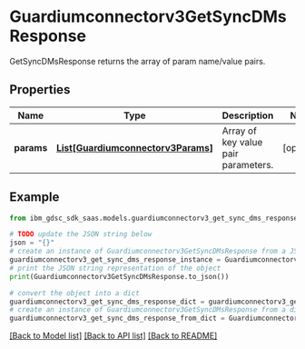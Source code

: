 # Guardiumconnectorv3GetSyncDMsResponse

GetSyncDMsResponse returns the array of param name/value pairs.

## Properties

Name | Type | Description | Notes
------------ | ------------- | ------------- | -------------
**params** | [**List[Guardiumconnectorv3Params]**](Guardiumconnectorv3Params.md) | Array of key value pair parameters. | [optional] 

## Example

```python
from ibm_gdsc_sdk_saas.models.guardiumconnectorv3_get_sync_dms_response import Guardiumconnectorv3GetSyncDMsResponse

# TODO update the JSON string below
json = "{}"
# create an instance of Guardiumconnectorv3GetSyncDMsResponse from a JSON string
guardiumconnectorv3_get_sync_dms_response_instance = Guardiumconnectorv3GetSyncDMsResponse.from_json(json)
# print the JSON string representation of the object
print(Guardiumconnectorv3GetSyncDMsResponse.to_json())

# convert the object into a dict
guardiumconnectorv3_get_sync_dms_response_dict = guardiumconnectorv3_get_sync_dms_response_instance.to_dict()
# create an instance of Guardiumconnectorv3GetSyncDMsResponse from a dict
guardiumconnectorv3_get_sync_dms_response_from_dict = Guardiumconnectorv3GetSyncDMsResponse.from_dict(guardiumconnectorv3_get_sync_dms_response_dict)
```
[[Back to Model list]](../README.md#documentation-for-models) [[Back to API list]](../README.md#documentation-for-api-endpoints) [[Back to README]](../README.md)


